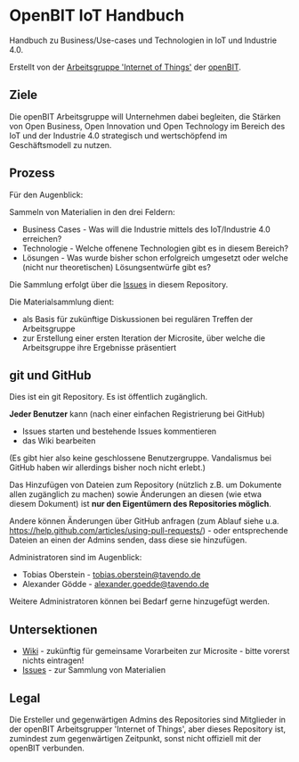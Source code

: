 # OpenBIT IoT Handbuch

Handbuch zu Business/Use-cases und Technologien in IoT und Industrie 4.0.

Erstellt von der [Arbeitsgruppe 'Internet of Things'](https://openbit.eu/projekte/iot-industrie-4-0/) der [openBIT](https://openbit.eu).

## Ziele

Die openBIT Arbeitsgruppe will Unternehmen dabei begleiten, die Stärken von Open Business, Open Innovation und Open Technology im Bereich des IoT und der Industrie 4.0 strategisch und wertschöpfend im Geschäftsmodell zu nutzen.

## Prozess

Für den Augenblick:

Sammeln von Materialien in den drei Feldern:

* Business Cases - Was will die Industrie mittels des IoT/Industrie 4.0 erreichen?
* Technologie - Welche offenene Technologien gibt es in diesem Bereich?
* Lösungen - Was wurde bisher schon erfolgreich umgesetzt oder welche (nicht nur theoretischen) Lösungsentwürfe gibt es?

Die Sammlung erfolgt über die [Issues](https://github.com/openbit-iot/iot-handbuch/issues) in diesem Repository. 

Die Materialsammlung dient:

* als Basis für zukünftige Diskussionen bei regulären Treffen der Arbeitsgruppe
* zur Erstellung einer ersten Iteration der Microsite, über welche die Arbeitsgruppe ihre Ergebnisse präsentiert

## git und GitHub

Dies ist ein git Repository. Es ist öffentlich zugänglich.

**Jeder Benutzer** kann (nach einer einfachen Registrierung bei GitHub) 

* Issues starten und bestehende Issues kommentieren
* das Wiki bearbeiten

(Es gibt hier also keine geschlossene Benutzergruppe. Vandalismus bei GitHub haben wir allerdings bisher noch nicht erlebt.)

Das Hinzufügen von Dateien zum Repository (nützlich z.B. um Dokumente allen zugänglich zu machen) sowie Änderungen an diesen (wie etwa diesem Dokument) ist **nur den Eigentümern des Repositories möglich**.

Andere können Änderungen über GitHub anfragen (zum Ablauf siehe u.a. https://help.github.com/articles/using-pull-requests/) - oder entsprechende Dateien an einen der Admins senden, dass diese sie hinzufügen.

Administratoren sind im Augenblick:

* Tobias Oberstein - tobias.oberstein@tavendo.de
* Alexander Gödde - alexander.goedde@tavendo.de

Weitere Administratoren können bei Bedarf gerne hinzugefügt werden.

## Untersektionen

* [Wiki](https://github.com/openbit-iot/iot-handbuch/wiki) - zukünftig für gemeinsame Vorarbeiten zur Microsite - bitte vorerst nichts eintragen!
* [Issues](https://github.com/openbit-iot/iot-handbuch/issues) - zur Sammlung von Materialien


## Legal

Die Ersteller und gegenwärtigen Admins des Repositories sind Mitglieder in der openBIT Arbeitsgrupper 'Internet of Things', aber dieses Repository ist, zumindest zum gegenwärtigen Zeitpunkt, sonst nicht offiziell mit der openBIT verbunden.


